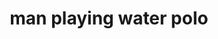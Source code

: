 ---
layout: people&body
title: man playing water polo
emoji: man_playing_water_polo
permalink: 🤽‍♂️.html
---